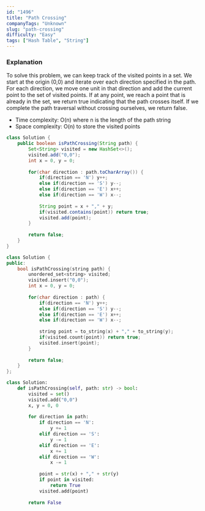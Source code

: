```yaml
---
id: "1496"
title: "Path Crossing"
companyTags: "Unknown"
slug: "path-crossing"
difficulty: "Easy"
tags: ["Hash Table", "String"]
---
```


### Explanation
To solve this problem, we can keep track of the visited points in a set. We start at the origin (0,0) and iterate over each direction specified in the path. For each direction, we move one unit in that direction and add the current point to the set of visited points. If at any point, we reach a point that is already in the set, we return true indicating that the path crosses itself. If we complete the path traversal without crossing ourselves, we return false.

- Time complexity: O(n) where n is the length of the path string
- Space complexity: O(n) to store the visited points
```java
class Solution {
    public boolean isPathCrossing(String path) {
        Set<String> visited = new HashSet<>();
        visited.add("0,0");
        int x = 0, y = 0;
        
        for(char direction : path.toCharArray()) {
            if(direction == 'N') y++;
            else if(direction == 'S') y--;
            else if(direction == 'E') x++;
            else if(direction == 'W') x--;
            
            String point = x + "," + y;
            if(visited.contains(point)) return true;
            visited.add(point);
        }
        
        return false;
    }
}
```

```cpp
class Solution {
public:
    bool isPathCrossing(string path) {
        unordered_set<string> visited;
        visited.insert("0,0");
        int x = 0, y = 0;
        
        for(char direction : path) {
            if(direction == 'N') y++;
            else if(direction == 'S') y--;
            else if(direction == 'E') x++;
            else if(direction == 'W') x--;
            
            string point = to_string(x) + "," + to_string(y);
            if(visited.count(point)) return true;
            visited.insert(point);
        }
        
        return false;
    }
};
```

```python
class Solution:
    def isPathCrossing(self, path: str) -> bool:
        visited = set()
        visited.add("0,0")
        x, y = 0, 0
        
        for direction in path:
            if direction == 'N':
                y += 1
            elif direction == 'S':
                y -= 1
            elif direction == 'E':
                x += 1
            elif direction == 'W':
                x -= 1
            
            point = str(x) + "," + str(y)
            if point in visited:
                return True
            visited.add(point)
        
        return False
```